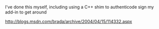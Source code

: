 I've done this myself, including using a C++ shim to authenticode sign my add-in to get around

 

<http://blogs.msdn.com/brada/archive/2004/04/15/114332.aspx> 

 